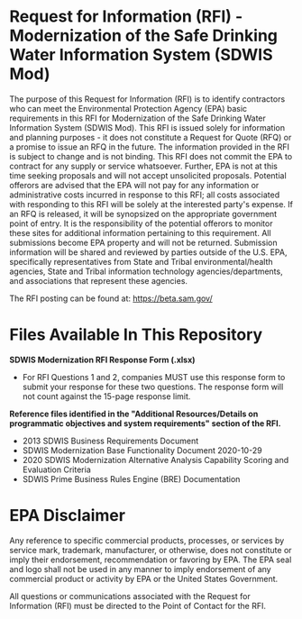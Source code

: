 # Request for Information (RFI) - Modernization of the Safe Drinking Water Information System (SDWIS Mod) 
The purpose of this Request for Information (RFI) is to identify contractors who can meet the Environmental Protection Agency (EPA) basic requirements in this RFI for Modernization of the Safe Drinking Water Information System (SDWIS Mod). 
This RFI is issued solely for information and planning purposes - it does not constitute a Request for Quote (RFQ) or a promise to issue an RFQ in the future. The information provided in the RFI is subject to change and is not binding. This RFI does not commit the EPA to contract for any supply or service whatsoever. Further, EPA is not at this time seeking proposals and will not accept unsolicited proposals. Potential offerors are advised that the EPA will not pay for any information or administrative costs incurred in response to this RFI; all costs associated with responding to this RFI will be solely at the interested party's expense. If an RFQ is released, it will be synopsized on the appropriate government point of entry. It is the responsibility of the potential offerors to monitor these sites for additional information pertaining to this requirement. All submissions become EPA property and will not be returned. Submission information will be shared and reviewed by parties outside of the U.S. EPA, specifically representatives from State and Tribal environmental/health agencies, State and Tribal information technology agencies/departments, and associations that represent these agencies. 



The RFI posting can be found at: https://beta.sam.gov/ 

# Files Available In This Repository
**SDWIS Modernization RFI Response Form (.xlsx)**
- For RFI Questions 1 and 2, companies MUST use this response form to submit your response for these two questions. The response form will not count against the 15-page response limit.

**Reference files identified in the "Additional Resources/Details on programmatic objectives and system requirements" section of the RFI.**
- 2013 SDWIS Business Requirements Document
- SDWIS Modernization Base Functionality Document 2020-10-29
- 2020 SDWIS Modernization Alternative Analysis Capability Scoring and Evaluation Criteria
- SDWIS Prime Business Rules Engine (BRE) Documentation

# EPA Disclaimer 
Any reference to specific commercial products, processes, or services by service mark, trademark, manufacturer, or otherwise, does not constitute or imply their endorsement, recommendation or favoring by EPA. The EPA seal and logo shall not be used in any manner to imply endorsement of any commercial product or activity by EPA or the United States Government.

All questions or communications associated with the Request for Information (RFI) must be directed to the Point of Contact for the RFI. 
